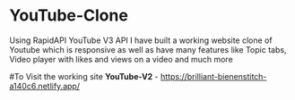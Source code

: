 # YouTube-Clone
Using RapidAPI YouTube V3 API I have built a working website clone of Youtube which is responsive as well as have many features like Topic tabs, Video player with likes and views on a video
and much more

#To Visit the working site 
**YouTube-V2** - https://brilliant-bienenstitch-a140c6.netlify.app/
